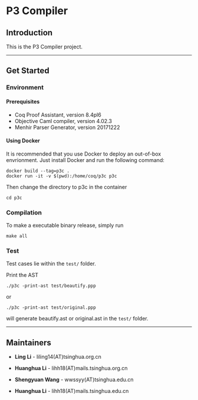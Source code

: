 # P3 Compiler

## Introduction

This is the P3 Compiler project.

---

## Get Started

### Environment

#### Prerequisites

* Coq Proof Assistant, version 8.4pl6
* Objective Caml compiler, version 4.02.3
* Menhir Parser Generator, version 20171222

#### Using Docker

It is recommended that you use Docker to deploy an out-of-box envrionment. Just install Docker and run the following command:

```
docker build --tag=p3c .
docker run -it -v $(pwd):/home/coq/p3c p3c
```

Then change the directory to p3c in the container

```
cd p3c
```

### Compilation

To make a executable binary release, simply run

```
make all
```

### Test

Test cases lie within the `test/` folder.

Print the AST

```
./p3c -print-ast test/beautify.ppp
```
or
```
./p3c -print-ast test/original.ppp
```

will generate beautify.ast or original.ast in the `test/` folder.

---

## Maintainers

* **Ling Li** - liling14(AT)tsinghua.org.cn

* **Huanghua Li** - lihh18(AT)mails.tsinghua.org.cn

* **Shengyuan Wang** - wwssyy(AT)tsinghua.edu.cn

* **Huanghua Li** - lihh18(AT)mails.tsinghua.edu.cn
